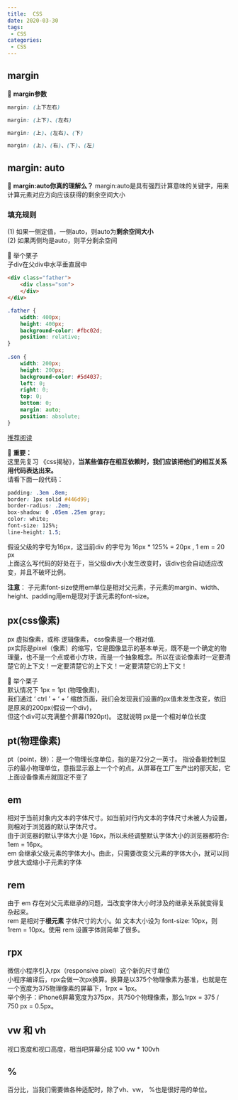 ```yaml
---
title:  CSS
date: 2020-03-30
tags:
 - CSS
categories: 
 - CSS
---
```

<Boxx type='tip' />


## margin
:dolphin: **margin参数**

```css
margin: (上下左右)

margin: (上下)、(左右)

margin: (上)、(左右)、(下)

margin: (上)、(右)、(下)、(左)

```

## margin: auto

:dolphin: **margin:auto你真的理解么？**
margin:auto是具有强烈计算意味的关键字，用来计算元素对应方向应该获得的剩余空间大小

### 填充规则
(1) 如果一侧定值，一侧auto，则auto为**剩余空间大小**    
(2) 如果两侧均是auto，则平分剩余空间

:chestnut: 举个栗子  
子div在父div中水平垂直居中

```html
<div class="father">
    <div class="son">
    </div>
</div>
```

```css
.father {
    width: 400px;
    height: 400px;
    background-color: #fbc02d;
    position: relative;
}
        
.son {
    width: 200px;
    height: 200px;
    background-color: #5d4037;
    left: 0;
    right: 0;
    top: 0;
    bottom: 0;
    margin: auto;
    position: absolute;
}
```

[推荐阅读](https://blog.csdn.net/u014465934/article/details/97040694) 

:dolphin: **重要：**   
这里先复习 《css揭秘》，**当某些值存在相互依赖时，我们应该把他们的相互关系用代码表达出来。**     
请看下面一段代码：
```css
padding: .3em .8em;
border: 1px solid #446d99;
border-radius: .2em;
box-shadow: 0 .05em .25em gray;
color: white;
font-size: 125%;
line-height: 1.5;
```  
假设父级的字号为16px，这当前div 的字号为 16px * 125%  = 20px , 1 em = 20 px    
上面这么写代码的好处在于，当父级div大小发生改变时，该div也会自动适应改变，并且不破坏比例。 

**注意**： 子元素font-size使用em单位是相对父元素，子元素的margin、width、height、padding用em是现对于该元素的font-size。

## px(css像素)
px 虚拟像素，或称 逻辑像素， css像素是一个相对值.  
px实际是pixel（像素）的缩写，它是图像显示的基本单元，既不是一个确定的物理量，也不是一个点或者小方块，而是一个抽象概念。所以在谈论像素时一定要清楚它的上下文！一定要清楚它的上下文！一定要清楚它的上下文！

:chestnut: 举个栗子   
默认情况下 1px = 1pt (物理像素)，  
我们通过 ‘ ctrl ’ + ‘ + ’ 缩放页面，我们会发现我们设置的px值未发生改变，依旧是原来的200px(假设一个div)，       
但这个div可以充满整个屏幕(1920pt)。 这就说明 px是一个相对单位长度


## pt(物理像素)
pt（point，磅）：是一个物理长度单位，指的是72分之一英寸。 指设备能控制显示的最小物理单位，意指显示器上一个个的点。从屏幕在工厂生产出的那天起，它上面设备像素点就固定不变了


## em

相对于当前对象内文本的字体尺寸。如当前对行内文本的字体尺寸未被人为设置，则相对于浏览器的默认字体尺寸。       
由于浏览器的默认字体大小是 16px，所以未经调整默认字体大小的浏览器都符合: 1em = 16px。      
em 会继承父级元素的字体大小。由此，只需要改变父元素的字体大小，就可以同步放大或缩小子元素的字体       

## rem
由于 em 存在对父元素继承的问题，当改变字体大小时涉及的继承关系就变得复杂起来。         
rem 是相对于**根元素** 字体尺寸的大小。如 文本大小设为 font-size: 10px，则 1rem = 10px。使用 rem 设置字体则简单了很多。         
## rpx
微信小程序引入rpx（responsive pixel）这个新的尺寸单位         
小程序编译后，rpx会做一次px换算。换算是以375个物理像素为基准，也就是在一个宽度为375物理像素的屏幕下，1rpx = 1px。         
举个例子：iPhone6屏幕宽度为375px，共750个物理像素，那么1rpx = 375 / 750 px = 0.5px。      
 
## vw 和 vh
视口宽度和视口高度，相当吧屏幕分成 100 vw * 100vh 

## %
百分比，当我们需要做各种适配时，除了vh、vw， %也是很好用的单位。
